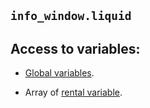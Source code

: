 ## `info_window.liquid`

## Access to variables:  

* [Global variables](/reference/variables/global/).  

* Array of [rental variable](/reference/variables/rental/).  
